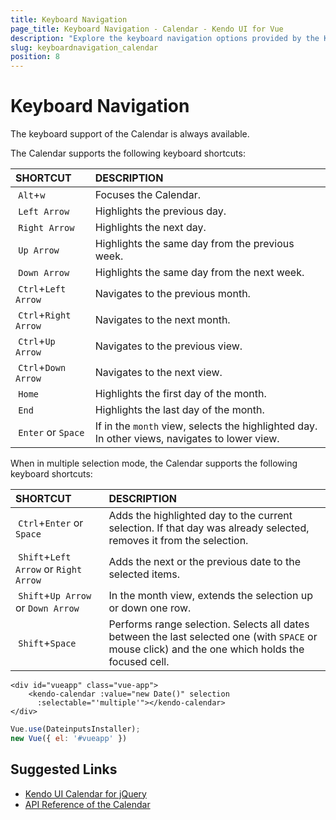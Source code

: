 ```yaml
---
title: Keyboard Navigation
page_title: Keyboard Navigation - Calendar - Kendo UI for Vue
description: "Explore the keyboard navigation options provided by the Kendo UI Calendar wrapper for Vue."
slug: keyboardnavigation_calendar
position: 8
---
```


# Keyboard Navigation

The keyboard support of the Calendar is always available.

The Calendar supports the following keyboard shortcuts:

| SHORTCUT | DESCRIPTION |
|:--- |:--- |
| `Alt`+`w` | Focuses the Calendar.|
| `Left Arrow` | Highlights the previous day.|
| `Right Arrow` | Highlights the next day.|
| `Up Arrow` | Highlights the same day from the previous week.|
| `Down Arrow` | Highlights the same day from the next week.|
| `Ctrl`+`Left Arrow` | Navigates to the previous month.|
| `Ctrl`+`Right Arrow` | Navigates to the next month.|
| `Ctrl`+`Up Arrow` | Navigates to the previous view.|
| `Ctrl`+`Down Arrow` | Navigates to the next view.|
| `Home` | Highlights the first day of the month.|
| `End` | Highlights the last day of the month.|
| `Enter` or `Space` | If in the `month` view, selects the highlighted day. In other views, navigates to lower view.|

When in multiple selection mode, the Calendar supports the following keyboard shortcuts:

SHORTCUT | DESCRIPTION |
|:--- |:--- |
| `Ctrl`+`Enter` or `Space` | Adds the highlighted day to the current selection. If that day was already selected, removes it from the selection.|
| `Shift`+`Left Arrow` or `Right Arrow` | Adds the next or the previous date to the selected items.|
| `Shift`+`Up Arrow` or `Down Arrow` | In the month view, extends the selection up or down one row.|
| `Shift`+`Space` | Performs range selection. Selects all dates between the last selected one (with `SPACE` or mouse click) and the one which holds the focused cell.|

```html-preview
<div id="vueapp" class="vue-app">
	<kendo-calendar :value="new Date()" selection
      :selectable="'multiple'"></kendo-calendar>
</div>
```
```js
Vue.use(DateinputsInstaller);
new Vue({ el: '#vueapp' })
```

## Suggested Links

* [Kendo UI Calendar for jQuery](https://docs.telerik.com/kendo-ui/controls/scheduling/calendar/overview)
* [API Reference of the Calendar](https://docs.telerik.com/kendo-ui/api/javascript/ui/calendar)
